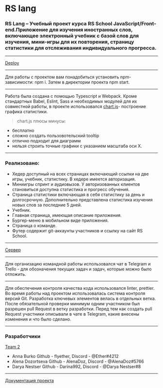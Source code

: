 # RS lang

### RS Lang – Учебный проект курса RS School JavaScript/Front-end.Приложение для изучения иностранных слов, включающее электронный учебник с базой слов для изучения, мини-игры для их повторения, страницу статистики для отслеживания индивидуального прогресса.

---
[Deploy](https://flyether.github.io/rslang/dist/ "Deploy на github.com")

---

Для работы с проектом вам понадобиться установить npm-зависимости:
npm i. Затем в директории проекта npm start.

---

Работа была создана с помощью Typescript и Webpack.
Кроме стандартных Babel, Eslint, Sass и необходимых модулей для их совместной работы, в проекте использовался  [chart.js](https://www.npmjs.com/package/chart.js/ "Документация chart.js ")- построение графика статистики.

> chart.js плюсы  минусы:
- бесплатно
- сложно создать пользовотельский tooltip
- отлично подходит для диаграмм
- нельзя строить точные графики с указанием масштаба оси Х.

---

### Реализовано:

- Хедер доступный на всех страницах включающий ссылки на две игры, учебник, статистику. В хедере имеется авторизация.
- Миниигры спринт и аудиовызов. У авторизованных клиентов становиться доступна статистика и прогресс обучения. 
- Страница статистики включающая в себя статистику за день и долгосрочную. Дополнительно представлена статистика изучения новых слов за последние 5 дней.
- Учебник.
- Главная страница, имеющая описание приложения.
- Бургер-меню в мобильном виде приложения. 
- Страница о команде.
- Футер содержит git-аккаунты участников и ссылку на сайт RS School.

---
[Сервер](https://github.com/flyether/react-rslang-be "форк репозитория на github.com")

---

Для организацию командной работы использовался чат в Telegram и Trello - для обозначения текущих задач и задач, которые можно было отложить.

---

Для обеспечения контроля качества кода использовался linter, prettier. Во время работы над проектом использовалась система контроля версий Git. Разработка ключевых элементов велась в отдельных ветка. После обязательной проверки минимум одним участником был разрешен pull Request в ветку разработки.
Перед тем как создать pull Request участники описывали в чате в Telegram, какие внесены изменения и что было сделано.

---

### Разработчики 

[Team 2](https://rss-teams.web.app/ "списки всех команд")

- Anna Burko Github - flyether, Discord - @Ether#4212
- Alena Dozortseva Github - AlenaDoz, Discord - @AlenaDoz#5766
- Darya Nestser Github - Darina992, Discord - @Darya Nestser#8

---
 [Документация проекта](./documentation.md "ссылки на подробное описание компонентов приложения и работы с ними")

